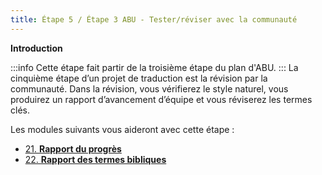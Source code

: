 ```yaml
---
title: Étape 5 / Étape 3 ABU - Tester/réviser avec la communauté
---
```

**​Introduction**

:::info
Cette étape fait partir de la troisième étape du plan d'ABU.
:::
La cinquième étape d’un projet de traduction est la révision par la communauté. Dans la révision, vous vérifierez le style naturel, vous produirez un rapport d’avancement d’équipe et vous réviserez les termes clés.

Les modules suivants vous aideront avec cette étape :

-  [21. **Rapport du progrès**](21.PPR.md)
-  [22. **Rapport des termes bibliques**](22.BTR.md)
